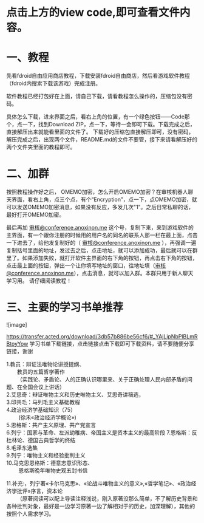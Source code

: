 # 点击上方的view code,即可查看文件内容。

# 一、教程
先看fdroid自由应用商店教程，下载安装fdroid自由商店，然后看游戏软件教程（fdroid内搜索下载该游戏）完成注册。 

软件教程已经打包好在上面，请自己下载，请看教程怎么操作的，压缩包没有密码。

具体怎么下载，进来界面之后，看右上角的位置，有一个绿色按钮——Code那个，点一下，找到Download ZIP，点一下，等待一会即可下载。下载完成之后，直接解压出来就能看里面的文件了。
下载好的压缩包直接解压即可，没有密码，解压完成之后，出现两个文件，README.md的文件不要管，接下来请看解压好的两个文件夹里面的教程即可。

# 二、加群
按照教程操作好之后，
OMEMO加密，怎么开启OMEMO加密？在审核机器人聊天界面，看右上角，点三个点，有个“Encryption”，点一下，点OMEMO加密，就可以发送OMEMO加密消息，如果没有反应，多发几次"1"。之后日常私聊的话，最好打开OMEMO加密。

最后再加 审核@conference.anoxinon.me 这个号，复制下来，来到游戏软件的主界面，有一个跟你注册的时候用的用户名的同名的联系人那一栏在最上面，点击一下进去了，给他发复制好的（ 审核@conference.anoxinon.me ），再强调一遍复制括号里面的地址，发过去之后，点击地址，就可以添加成功，最后就可以在群里了。如果添加失败，就打开软件主界面的右下角的按钮，再点击右下角的按钮，点击最上面的按钮，弹出一个让你填写地址的窗口，往地址填（审核@conference.anoxinon.me），点击消息，就可以加入群。本群只用于新人聊天学习用。
请仔细阅读教程！

# 三、主要的学习书单推荐
![image]

https://transfer.acted.org/download/3db57b886be56cf6/#_YAjLipNbPlBLmRBtoyYow
学习书单下载链接，点击链接点击下载即可下载资料，请不要随便分享链接，谢谢

1.教员：辩证法唯物论讲授提纲、     
&ensp;&ensp;&ensp;&ensp;教员的五篇哲学著作     
&ensp;&ensp;&ensp;&ensp;（实践论、矛盾论、人的正确认识哪里来、关于正确处理人民内部矛盾的问题、在全国会议上讲话）  
2.艾思奇：辩证唯物主义和历史唯物主义、艾思奇讲稿选，  
3.印共毛：马列毛主义基础教程  
4.政治经济学基础知识（75）  
&ensp;&ensp;&ensp;&ensp;  (徐禾«政治经济学概论»)  
5.恩格斯：共产主义原理、共产党宣言    
6.列宁：国家与革命、左派幼稚病、帝国主义是资本主义的最高阶段 
7.恩格斯：反杜林论、德国古典哲学的终结  
8.毛泽东选集  
9.列宁：唯物主义和经验批判主义   
10.马克思恩格斯：德意志意识形态、      
&ensp;&ensp;&ensp;&ensp; 恩格斯晚年唯物史观五封书信   

11.补充:，列宁著«卡尔马克思»、«论战斗唯物主义的意义»,«哲学笔记» ​、«政治经济学批评»序言，资本论  
&ensp;&ensp;&ensp;&ensp;（原著阅读可以配上导读注释浅说，刚入原著没那么简单，不了解历史背景和各种批判对象，最好是一边学习原著一边了解相对于的历史，加深理解），其他的按照个人需求学习。
